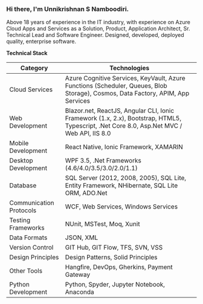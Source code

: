 ### Hi there, I'm Unnikrishnan S Namboodiri.
Above 18 years of experience in the IT industry, with experience on Azure Cloud Apps and Services as a Solution, Product, Application Architect, Sr. Technical Lead and Software Engineer. 
Designed, developed, deployed quality, enterprise software.

**Technical Stack**

| Category                | Technologies                                                                                                                                                                 |
|-------------------------|------------------------------------------------------------------------------------------------------------------------------------------------------------------------------|
| Cloud Services          | Azure Cognitive Services, KeyVault, Azure Functions (Scheduler, Queues, Blob Storage), Cosmos, Data Factory, APIM, App Services                                                                                                                 |
| Web Development         | Blazor.net, ReactJS, Angular CLI, Ionic Framework (1.x, 2.x), Bootstrap, HTML5, Typescript, .Net Core 8.0, Asp.Net MVC / Web API, IIS 8.0                                                                                                |
| Mobile Development      | React Native, Ionic Framework, XAMARIN                                                                                                                                       |
| Desktop Development     | WPF 3.5, .Net Frameworks (4.6/4.0/3.5/3.0/2.0/1.1)                                                                                                                          |
| Database                | SQL Server (2012, 2008, 2005), SQL Lite, Entity Framework, NHibernate, SQL Lite ORM, ADO.Net                                                                                 |
| Communication Protocols | WCF, Web Services, Windows Services                                                                                                                                          |
| Testing Frameworks      | NUnit, MSTest, Moq, Xunit                                                                                                                                                     |
| Data Formats            | JSON, XML                                                                                                                                                                     |
| Version Control         | GIT Hub, GIT Flow, TFS, SVN, VSS                                                                                                                                             |
| Design Principles       | Design Patterns, Solid Principles                                                                                                                                             |
| Other Tools             | Hangfire, DevOps, Gherkins, Payment Gateway                                                                                                           |
| Python Development      | Python, Spyder, Jupyter Notebook, Anaconda                                                                                                                                    |



